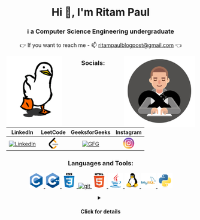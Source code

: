 <h1 align="center">Hi 👋, I'm Ritam Paul</h1>
<h3 align="center">ℹ️ a Computer Science Engineering undergraduate</h3>

<p align="center">👉 If you want to reach me - 📫
<a href="" target="blank">ritampaulblogpost@gmail.com</a> 👈
</p>

<img align="left" src="https://github.com/RitamPaul/RitamPaul/blob/main/img/XOsX.gif?raw=true" alt="gif" width="150" />
<img align="right" src="https://github.com/RitamPaul/RitamPaul/blob/main/img/49c16a38805735.57701dcdd452c.gif?raw=true" alt="gif" width="190" />

<h3 align="center">Socials:</h3>
<div align="center">
  
| LinkedIn | LeetCode | GeeksforGeeks | Instagram |
| :---:    | :---:    | :---:         | :---:     |
|<a href="https://www.linkedin.com/in/ritam-paul-018628234/" target="blank"><img align="center" src="https://raw.githubusercontent.com/rahuldkjain/github-profile-readme-generator/master/src/images/icons/Social/linked-in-alt.svg" alt="LinkedIn" height="30" width="40" /></a> | <a href="https://www.leetcode.com/DarkBeast/" target="blank"><img align="center" src="https://github.com/RitamPaul/RitamPaul/blob/main/img/leetcode_icon.png?raw=true" alt="LeetCode" width="30" /></a> | <a href="https://auth.geeksforgeeks.org/user/ritam_paul/practice" target="blank"><img align="center" src="https://raw.githubusercontent.com/rahuldkjain/github-profile-readme-generator/master/src/images/icons/Social/geeks-for-geeks.svg" alt="GFG" height="30" width="40" /></a> | <a href="https://www.instagram.com/ritam.kalariwarrior/" target="blank"><img align="center" src="https://github.com/RitamPaul/RitamPaul/blob/main/img/insta_icon.png?raw=true" alt="Instagram" width="30" /></a> |
</div>

<h3 align="center">Languages and Tools:</h3>
<p align="center">
<a href="https://www.cprogramming.com/" target="_blank" rel="noreferrer"> <img src="https://raw.githubusercontent.com/devicons/devicon/master/icons/c/c-original.svg" alt="c" width="40" height="40"/> </a> <a href="https://www.w3schools.com/cpp/" target="_blank" rel="noreferrer"> <img src="https://raw.githubusercontent.com/devicons/devicon/master/icons/cplusplus/cplusplus-original.svg" alt="cplusplus" width="40" height="40"/> </a> <a href="https://www.w3schools.com/css/" target="_blank" rel="noreferrer"> <img src="https://raw.githubusercontent.com/devicons/devicon/master/icons/css3/css3-original-wordmark.svg" alt="css3" width="40" height="40"/> </a> <a href="https://git-scm.com/" target="_blank" rel="noreferrer"> <img src="https://www.vectorlogo.zone/logos/git-scm/git-scm-icon.svg" alt="git" width="40" height="40"/> </a> <a href="https://www.w3.org/html/" target="_blank" rel="noreferrer"> <img src="https://raw.githubusercontent.com/devicons/devicon/master/icons/html5/html5-original-wordmark.svg" alt="html5" width="40" height="40"/> </a> <a href="https://www.java.com" target="_blank" rel="noreferrer"> <img src="https://raw.githubusercontent.com/devicons/devicon/master/icons/java/java-original.svg" alt="java" width="40" height="40"/> </a> <a href="https://www.linux.org/" target="_blank" rel="noreferrer"> <img src="https://raw.githubusercontent.com/devicons/devicon/master/icons/linux/linux-original.svg" alt="linux" width="40" height="40"/> </a> <a href="https://www.mysql.com/" target="_blank" rel="noreferrer"> <img src="https://raw.githubusercontent.com/devicons/devicon/master/icons/mysql/mysql-original-wordmark.svg" alt="mysql" width="40" height="40"/> </a> <a href="https://www.python.org" target="_blank" rel="noreferrer"> <img src="https://raw.githubusercontent.com/devicons/devicon/master/icons/python/python-original.svg" alt="python" width="40" height="40"/> </a>
</p>

<details>
  <summary align="center"><h4>Click for details</h4></summary>
  <p align="center">
    <img align="center" src="https://stats.quine.sh/Beast/github?theme=darkhttps://quine.sh?utm_source=widgets&utm_campaign=Beast" alt="quine stats" height=auto width=auto/>
    <br>
    <br>
    <img align="center" src="https://github-readme-stats.vercel.app/api?username=ritampaul&show_icons=true&locale=en" alt="stats"/>
    <img align="center" src="https://github-readme-stats.vercel.app/api/top-langs?username=ritampaul&show_icons=true&locale=en&layout=compact" alt="languages" width="355" height=auto/>
    <br>
    <br>
    <img align="center" src="https://myreadme.vercel.app/api/embed/RitamPaul?panels=userstatistics,toplanguages,commitgraph" alt="statslanguagesgraph" height=auto width=auto/>
    <br>
    <br>
    <img align="center" src="https://stats.quine.sh/Beast/languages-over-time?theme=darkhttps://quine.sh?utm_source=widgets&utm_campaign=Beast" alt="quine languages" height=auto width=auto/>
    <br>
    <br>
    <img align="center" src="https://stats.quine.sh/Beast/topics-over-time?theme=darkhttps://quine.sh?utm_source=widgets&utm_campaign=Beast" alt="quine topics" width=auto height=auto/>
  </p>

  [![An image of @ritampaul's Holopin badges, which is a link to view their full Holopin profile](https://holopin.me/ritampaul)](https://holopin.io/@ritampaul)
</details>
